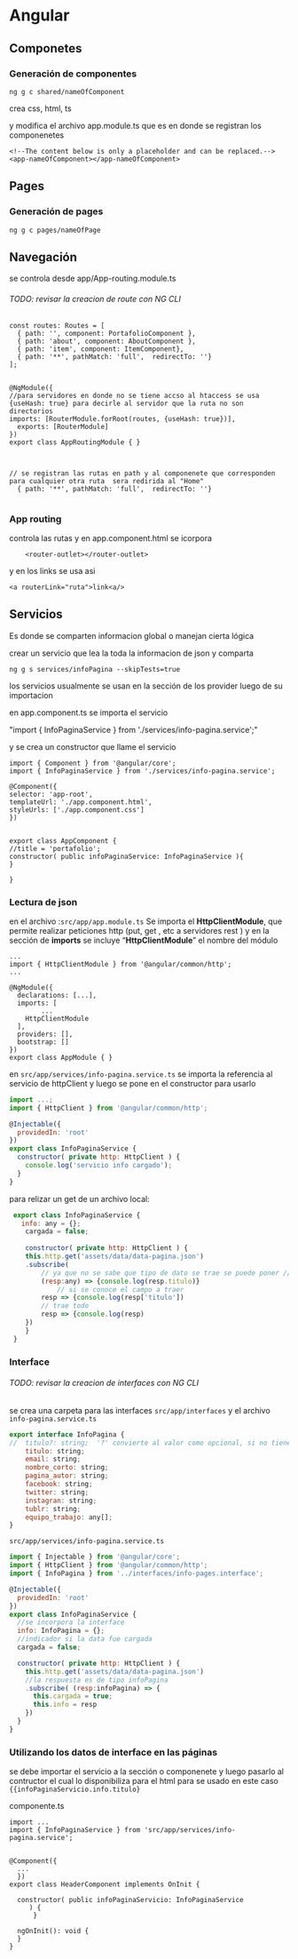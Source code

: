 # Angular 

## Componetes

### Generación de componentes

```
ng g c shared/nameOfComponent
```

crea css, html, ts 

y modifica el archivo app.module.ts que es en donde se registran los componenetes

```
<!--The content below is only a placeholder and can be replaced.-->
<app-nameOfComponent></app-nameOfComponent>
```



## Pages

### Generación de pages

```
ng g c pages/nameOfPage
```

## Navegación

se controla desde  app/App-routing.module.ts

###### TODO: revisar la creacion de route con NG CLI

```
const routes: Routes = [
  { path: '', component: PortafolioComponent },
  { path: 'about', component: AboutComponent },
  { path: 'item', component: ItemComponent},
  { path: '**', pathMatch: 'full',  redirectTo: ''}
];


@NgModule({
//para servidores en donde no se tiene accso al htaccess se usa {useHash: true} para decirle al servidor que la ruta no son directorios
imports: [RouterModule.forRoot(routes, {useHash: true})],
  exports: [RouterModule]
})
export class AppRoutingModule { }



// se registran las rutas en path y al componenete que corresponden
para cualquier otra ruta  sera redirida al "Home"
  { path: '**', pathMatch: 'full',  redirectTo: ''}


```

### App routing 

controla las rutas  y en app.component.html se icorpora

```
    <router-outlet></router-outlet>
```

 y en los links se usa asi

```
<a routerLink="ruta">link<a/>
```



## Servicios

Es donde se comparten informacion global o manejan cierta lógica

crear un servicio que lea la toda la informacion de json y comparta 

```
ng g s services/infoPagina --skipTests=true
```

los servicios usualmente se usan en la sección de los provider luego de su importacion

en app.component.ts
se importa el servicio

"import { InfoPaginaService } from './services/info-pagina.service';"

  y se crea un constructor que llame el servicio

   ```
import { Component } from '@angular/core';
import { InfoPaginaService } from './services/info-pagina.service';

@Component({
  selector: 'app-root',
  templateUrl: './app.component.html',
  styleUrls: ['./app.component.css']
})


export class AppComponent {
  //title = 'portafolio';
constructor( public infoPaginaService: InfoPaginaService ){
}

}

   ```



### Lectura de json

en el archivo :``src/app/app.module.ts`` 
Se importa el **HttpClientModule**, que permite realizar  peticiones http (put, get , etc a servidores rest ) y en la sección de **imports** se incluye  “**HttpClientModule**” el nombre del módulo

```
...
import { HttpClientModule } from '@angular/common/http';
...

@NgModule({
  declarations: [...],
  imports: [
		...
    HttpClientModule
  ],
  providers: [],
  bootstrap: []
})
export class AppModule { }

```

 en ``src/app/services/info-pagina.service.ts`` se importa la referencia al servicio de httpClient  y luego se pone en el constructor para usarlo

```js
import ...;
import { HttpClient } from '@angular/common/http';

@Injectable({
  providedIn: 'root'
})
export class InfoPaginaService {
  constructor( private http: HttpClient ) { 
    console.log('servicio info cargado');
  }
}

```

para relizar un get de un archivo local:

```js
 export class InfoPaginaService {
   info: any = {};
	cargada = false;
   
 	constructor( private http: HttpClient ) { 
    this.http.get('assets/data/data-pagina.json')
    .subscribe(
    	// ya que no se sabe que tipo de dato se trae se puede poner //
    	(resp:any) => {console.log(resp.titulo)}
			// si se conoce el campo a traer
    	resp => {console.log(resp['titulo'])
    	// trae todo
    	resp => {console.log(resp)
    })
 	}
 }
```

### Interface

###### TODO: revisar la creacion de interfaces con NG CLI

se crea una carpeta para las interfaces ``src/app/interfaces`` y el archivo ``info-pagina.service.ts``

```js
export interface InfoPagina {
//  titulo?: string;  '?' convierte al valor como opcional, si no tiene '?' es obligatorio
  	titulo: string;
    email: string;
    nombre_corto: string;
    pagina_autor: string;
    facebook: string;
    twitter: string;
    instagran: string;
    tublr: string;
    equipo_trabajo: any[]; 
}
```

``src/app/services/info-pagina.service.ts``

```js
import { Injectable } from '@angular/core';
import { HttpClient } from '@angular/common/http';
import { InfoPagina } from '../interfaces/info-pages.interface';

@Injectable({
  providedIn: 'root'
})
export class InfoPaginaService {
  //se incorpora la interface
  info: InfoPagina = {};
  //indicador si la data fue cargada
  cargada = false;

  constructor( private http: HttpClient ) { 
    this.http.get('assets/data/data-pagina.json')
    //la respuesta es de tipo infoPagina
    .subscribe( (resp:infoPagina) => {
      this.cargada = true;
      this.info = resp
    })
  }
}

```

### Utilizando los datos de interface en las páginas

 se debe importar el servicio a la sección o componenete y luego pasarlo al contructor el cual lo disponibiliza para el html para se usado  en este caso ``{{infoPaginaServicio.info.titulo}``

componente.ts

```
import ...
import { InfoPaginaService } from 'src/app/services/info-pagina.service';


@Component({
  ...
  })
export class HeaderComponent implements OnInit {

  constructor( public infoPaginaServicio: InfoPaginaService
     ) {
      }

  ngOnInit(): void {
  }
}

```

 

